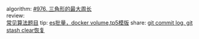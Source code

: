 algorithm: 
[#976. 三角形的最大周长 ](/algorithm/arts_week10_20190916/solution.php)  
review:  
[常见算法题目](/review/arts_week10_20190916/readme.md)
tip: 
[es批量，docker volume,tp5模版](/tip/arts_week10_20190916/readme.md)
share: 
[git commit log, git stash clear恢复](/share/arts_week10_20190916/readme.md)
